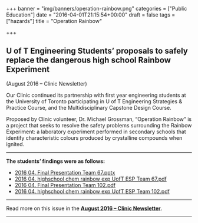 +++
banner = "img/banners/operation-rainbow.png"
categories = ["Public Education"]
date = "2016-04-01T21:15:54+00:00"
draft = false
tags = ["hazards"]
title = "Operation Rainbow"

+++
## U of T Engineering Students’ proposals to safely replace the dangerous high school Rainbow Experiment

(August 2016 – Clinic Newsletter)  

Our Clinic continued its partnership with first year engineering students at the University of Toronto participating in U of T Engineering Strategies & Practice Course, and the Multidisciplinary Capstone Design Course.

Proposed by Clinic volunteer, Dr. Michael Grossman, “Operation Rainbow” is a project that seeks to resolve the safety problems surrounding the Rainbow Experiment: a laboratory experiment performed in secondary schools that identify characteristic colours produced by crystalline compounds when ignited.

* * *

**The students’ findings were as follows:**

*   [2016 04\. Final Presentation Team 67.pptx](https://s3.amazonaws.com/newsletter.workers-safety.ca/newsletters/2016+04/2016+04.++Final+Presentation++Team+67.pptx)
*   [2016 04\. highschool chem rainbow exp UofT ESP Team 67.pdf](https://s3.amazonaws.com/newsletter.workers-safety.ca/newsletters/2016+04/2016+04.++highschool+chem+rainbow+exp+UofT+ESP+Team+67.pdf)
*   [2016 04\. Final Presentation Team 102.pdf](https://s3.amazonaws.com/newsletter.workers-safety.ca/newsletters/2016+04/2016+04.++Final+Presentation+Team+102.pdf)
*   [2016 04\. highschool chem rainbow exp UofT ESP Team 102.pdf](https://s3.amazonaws.com/newsletter.workers-safety.ca/newsletters/2016+04/2016+04.++highschool+chem+rainbow+exp+UofT+ESP+Team+102.pdf)

* * *

Read more on this issue in the **[August 2016 – Clinic Newsletter](https://s3.amazonaws.com/newsletter.workers-safety.ca/newsletters/2016+08/2016+08.+Vol.24++No.2+.pdf)**.

* * *